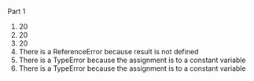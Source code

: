 Part 1
1. 20
2. 20
3. 20
4. There is a ReferenceError because result is not defined
5. There is a TypeError because the assignment is to a constant variable
6. There is a TypeError because the assignment is to a constant variable

